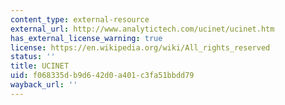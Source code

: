 ```yaml
---
content_type: external-resource
external_url: http://www.analytictech.com/ucinet/ucinet.htm
has_external_license_warning: true
license: https://en.wikipedia.org/wiki/All_rights_reserved
status: ''
title: UCINET
uid: f068335d-b9d6-42d0-a401-c3fa51bbdd79
wayback_url: ''
---
```

